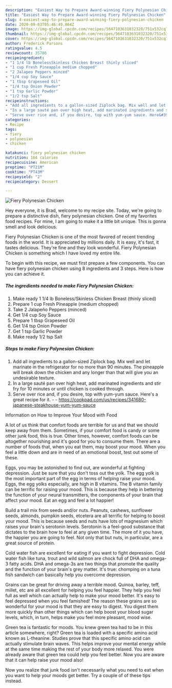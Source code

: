 ```yaml
---
description: "Easiest Way to Prepare Award-winning Fiery Polynesian Chicken"
title: "Easiest Way to Prepare Award-winning Fiery Polynesian Chicken"
slug: 4-easiest-way-to-prepare-award-winning-fiery-polynesian-chicken
date: 2020-09-03T05:46:49.864Z
image: https://img-global.cpcdn.com/recipes/5647103631032320/751x532cq70/fiery-polynesian-chicken-recipe-main-photo.jpg
thumbnail: https://img-global.cpcdn.com/recipes/5647103631032320/751x532cq70/fiery-polynesian-chicken-recipe-main-photo.jpg
cover: https://img-global.cpcdn.com/recipes/5647103631032320/751x532cq70/fiery-polynesian-chicken-recipe-main-photo.jpg
author: Frederick Parsons
ratingvalue: 4.5
reviewcount: 35786
recipeingredient:
- "1 1/4 lb BonelessSkinless Chicken Breast thinly sliced"
- "1 cup Fresh Pineapple medium chopped"
- "2 Jalapeo Peppers minced"
- "1/4 cup Soy Sauce"
- "1 tbsp Grapeseed Oil"
- "1/4 tsp Onion Powder"
- "1 tsp Garlic Powder"
- "1/2 tsp Salt"
recipeinstructions:
- "Add all ingredients to a gallon-sized Ziplock bag. Mix well and let marinate in the refrigerator for no more than 90 minutes. The pineapple will break down the chicken and any longer than that will give you an undesirable texture."
- "In a large sauté pan over high heat, add marinated ingredients and stir fry for 10 minutes or until chicken is cooked through."
- "Serve over rice and, if you desire, top with yum-yum sauce. Here&#39;s a great recipe for it.  https://cookpad.com/us/recipes/341680-japanese-steakhouse-yum-yum-sauce"
categories:
- Recipe
tags:
- fiery
- polynesian
- chicken

katakunci: fiery polynesian chicken 
nutrition: 164 calories
recipecuisine: American
preptime: "PT21M"
cooktime: "PT43M"
recipeyield: "2"
recipecategory: Dessert

---
```



![Fiery Polynesian Chicken](https://img-global.cpcdn.com/recipes/5647103631032320/751x532cq70/fiery-polynesian-chicken-recipe-main-photo.jpg)

Hey everyone, it is Brad, welcome to my recipe site. Today, we're going to prepare a distinctive dish, fiery polynesian chicken. One of my favorites food recipes. For mine, I am going to make it a little bit unique. This is gonna smell and look delicious.



Fiery Polynesian Chicken is one of the most favored of recent trending foods in the world. It is appreciated by millions daily. It is easy, it's fast, it tastes delicious. They're fine and they look wonderful. Fiery Polynesian Chicken is something which I have loved my entire life.


To begin with this recipe, we must first prepare a few components. You can have fiery polynesian chicken using 8 ingredients and 3 steps. Here is how you can achieve it.

<!--inarticleads1-->

##### The ingredients needed to make Fiery Polynesian Chicken:

1. Make ready 1 1/4 lb Boneless/Skinless Chicken Breast (thinly sliced)
1. Prepare 1 cup Fresh Pineapple (medium chopped)
1. Take 2 Jalapeño Peppers (minced)
1. Get 1/4 cup Soy Sauce
1. Prepare 1 tbsp Grapeseed Oil
1. Get 1/4 tsp Onion Powder
1. Get 1 tsp Garlic Powder
1. Make ready 1/2 tsp Salt




<!--inarticleads2-->

##### Steps to make Fiery Polynesian Chicken:

1. Add all ingredients to a gallon-sized Ziplock bag. Mix well and let marinate in the refrigerator for no more than 90 minutes. The pineapple will break down the chicken and any longer than that will give you an undesirable texture.
1. In a large sauté pan over high heat, add marinated ingredients and stir fry for 10 minutes or until chicken is cooked through.
1. Serve over rice and, if you desire, top with yum-yum sauce. Here&#39;s a great recipe for it. -  - https://cookpad.com/us/recipes/341680-japanese-steakhouse-yum-yum-sauce




Information on How to Improve Your Mood with Food


A lot of us think that comfort foods are terrible for us and that we should keep away from them. Sometimes, if your comfort food is candy or some other junk food, this is true. Other times, however, comfort foods can be altogether nourishing and it's good for you to consume them. There are a number of foods that, when you eat them, may boost your mood. When you feel a little down and are in need of an emotional boost, test out some of these.

Eggs, you may be astonished to find out, are wonderful at fighting depression. Just be sure that you don't toss out the yolk. The egg yolk is the most important part of the egg in terms of helping raise your mood. Eggs, the egg yolks especially, are high in B vitamins. The B vitamin family can be terrific for raising your mood. This is because they help in bettering the function of your neural transmitters, the components of your brain that affect your mood. Eat an egg and feel a lot happier!

Build a trail mix from seeds and/or nuts. Peanuts, cashews, sunflower seeds, almonds, pumpkin seeds, etcetera are all terrific for helping to boost your mood. This is because seeds and nuts have lots of magnesium which raises your brain's serotonin levels. Serotonin is a feel-good substance that dictates to the brain how to feel at any given time. The more of it you have, the happier you are going to feel. Not only that but nuts, in particular, are a great source of protein.

Cold water fish are excellent for eating if you want to fight depression. Cold water fish like tuna, trout and wild salmon are chock full of DHA and omega-3 fatty acids. DHA and omega-3s are two things that promote the quality and the function of your brain's grey matter. It's true: chomping on a tuna fish sandwich can basically help you overcome depression. 

Grains can be great for driving away a terrible mood. Quinoa, barley, teff, millet, etc are all excellent for helping you feel happier. They help you feel full as well which can actually help to make your mood better. It's easy to feel depressed when you feel famished! The reason these grains are so wonderful for your mood is that they are easy to digest. You digest them more quickly than other things which can help boost your blood sugar levels, which, in turn, helps make you feel more pleasant, mood wise.

Green tea is fantastic for moods. You knew green tea had to be in this article somewhere, right? Green tea is loaded with a specific amino acid known as L-theanine. Studies prove that this specific amino acid can actually stimulate brain waves. This helps improve your mental energy while at the same time making the rest of your body more relaxed. You were already aware that green tea could help you feel better. Now you are aware that it can help raise your mood also!

Now you realize that junk food isn't necessarily what you need to eat when you want to help your moods get better. Try  a  couple of  of  these  tips  instead.

